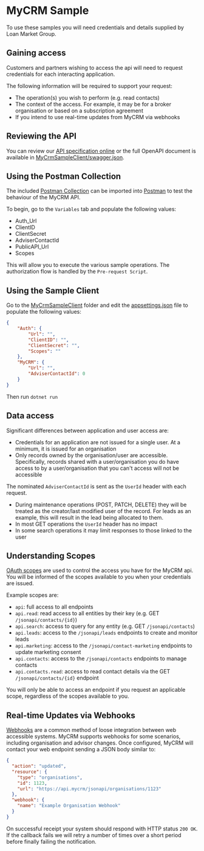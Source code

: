 # MyCRM Sample

To use these samples you will need credentials and details supplied by Loan Market Group.

## Gaining access

Customers and partners wishing to access the api will need to request credentials for each interacting application. 

The following information will be required to support your request:
- The operation(s) you wish to perform (e.g. read contacts)
- The context of the access. For example, it may be for a broker organisation or based on a subscription agreement
- If you intend to use real-time updates from MyCRM via webhooks

## Reviewing the API

You can review our [API specification online](https://api-docs.mycrm.io/) or the full OpenAPI document is available in [MyCrmSampleClient/swagger.json](MyCrmSampleClient/swagger.json).

## Using the Postman Collection

The included [Postman Collection](MyCRM%20API%20Sample.postman_collection.json) can be imported into [Postman](https://www.postman.com/) to test the behaviour of the MyCRM API.

To begin, go to the `Variables` tab and populate the following values:

- Auth_Url
- ClientID
- ClientSecret
- AdviserContactId
- PublicAPI_Url
- Scopes

This will allow you to execute the various sample operations. The authorization flow is handled by the `Pre-request Script`.

## Using the Sample Client

Go to the [MyCrmSampleClient](./MyCrmSampleClient) folder and edit the [appsettings.json](./MyCrmSampleClient/appsettings.json) file to populate the following values:

```json
{
    "Auth": {
        "Url": "",
        "ClientID": "",
        "ClientSecret": "",
        "Scopes": ""
    },
    "MyCRM": {
        "Url": "",
        "AdviserContactId": 0
    }
}
```

Then run `dotnet run`

## Data access

Significant differences between application and user access are:
- Credentials for an application are not issued for a single user. At a minimum, it is issued for an organisation
- Only records owned by the organisation/user are accessible. Specifically, records shared with a user/organisation you do have access to by a user/organisation that you can't access will not be accessible

The nominated `AdviserContactId` is sent as the `UserId` header with each request.

- During maintenance operations (POST, PATCH, DELETE) they will be treated as the creator/last modified user of the record. For leads as an example, this will result in the lead being allocated to them.
- In most GET operations the `UserId` header has no impact
- In some search operations it may limit responses to those linked to the user

## Understanding Scopes

[OAuth scopes](https://datatracker.ietf.org/doc/html/rfc6749#section-3.3) are used to control the access you have for the MyCRM api. You will be informed of the scopes available to you when your credentials are issued. 

Example scopes are:

- `api`: full access to all endpoints
- `api.read`: read access to all entities by their key (e.g. GET `/jsonapi/contacts/{id}`)
- `api.search`: access to query for any entity (e.g. GET `/jsonapi/contacts`)
- `api.leads`: access to the `/jsonapi/leads` endpoints to create and monitor leads
- `api.marketing`: access to the `/jsonapi/contact-marketing` endpoints to update marketing consent
- `api.contacts`: access to the `/jsonapi/contacts` endpoints to manage contacts
- `api.contacts.read`: access to read contact details via the GET `/jsonapi/contacts/{id}` endpoint

You will only be able to access an endpoint if you request an applicable scope, regardless of the scopes available to you.

## Real-time Updates via Webhooks

[Webhooks](https://en.wikipedia.org/wiki/Webhook) are a common method of loose integration between web accessible systems. MyCRM supports webhooks for some scenarios, including organisation and advisor changes. Once configured, MyCRM will contact your web endpoint sending a JSON body similar to:

```json
{
  "action": "updated",
  "resource": {
    "type": "organisations",
    "id": 1123,
    "url": "https://api.mycrm/jsonapi/organisations/1123"
  },
  "webhook": {
    "name": "Example Organisation Webhook"
  }
}
```

On successful receipt your system should respond with HTTP status `200 OK`. If the callback fails we will retry a number of times over a short period before finally failing the notification.
